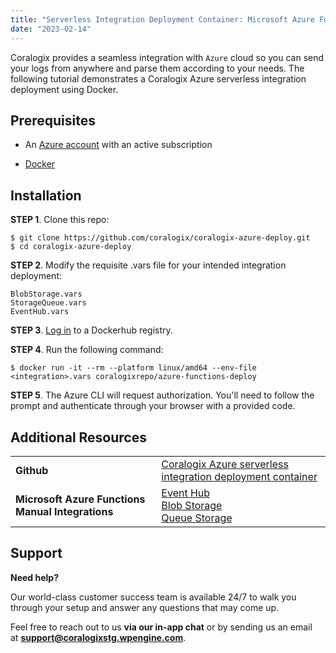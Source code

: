 ```yaml
---
title: "Serverless Integration Deployment Container: Microsoft Azure Functions"
date: "2023-02-14"
---
```


Coralogix provides a seamless integration with `Azure` cloud so you can send your logs from anywhere and parse them according to your needs. The following tutorial demonstrates a Coralogix Azure serverless integration deployment using Docker.

## [](https://github.com/coralogix/coralogix-azure-deploy#prerequisites)Prerequisites

- An [Azure account](https://azure.microsoft.com/en-us/free/) with an active subscription

- [Docker](https://docs.docker.com/get-docker/)

## [](https://github.com/coralogix/coralogix-azure-deploy#installation)Installation

**STEP 1**. Clone this repo:

```
$ git clone https://github.com/coralogix/coralogix-azure-deploy.git
$ cd coralogix-azure-deploy
```

**STEP 2**. Modify the requisite .vars file for your intended integration deployment:

```
BlobStorage.vars
StorageQueue.vars
EventHub.vars
```

**STEP 3**. [Log in](https://docs.docker.com/engine/reference/commandline/login/) to a Dockerhub registry.

**STEP 4**. Run the following command:

```
$ docker run -it --rm --platform linux/amd64 --env-file <integration>.vars coralogixrepo/azure-functions-deploy
```

**STEP 5**. The Azure CLI will request authorization. You'll need to follow the prompt and authenticate through your browser with a provided code.

## Additional Resources

<table><tbody><tr><td><strong>Github</strong></td><td><a href="https://github.com/coralogix/coralogix-azure-deploy">Coralogix Azure serverless integration deployment container</a></td></tr><tr><td><strong>Microsoft Azure Functions</strong> <strong>Manual Integrations</strong></td><td><a href="https://coralogixstg.wpengine.com/docs/azure-eventhub-trigger-function/">Event Hub</a><br><a href="https://coralogixstg.wpengine.com/docs/blobstorage-microsoft-azure-functions/">Blob Storage</a><br><a href="https://coralogixstg.wpengine.com/docs/queue-storage-microsoft-azure-functions/">Queue Storage</a></td></tr></tbody></table>

## **Support**

**Need help?**

Our world-class customer success team is available 24/7 to walk you through your setup and answer any questions that may come up.

Feel free to reach out to us **via our in-app chat** or by sending us an email at **[support@coralogixstg.wpengine.com](mailto:support@coralogixstg.wpengine.com)**.
